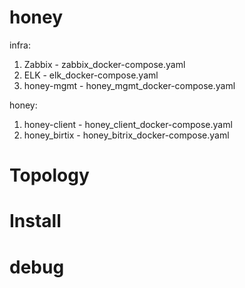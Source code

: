 # honey
infra:
1. Zabbix - zabbix_docker-compose.yaml
2. ELK - elk_docker-compose.yaml
3. honey-mgmt - honey_mgmt_docker-compose.yaml

honey:
1. honey-client - honey_client_docker-compose.yaml
2. honey_birtix - honey_bitrix_docker-compose.yaml


# Topology

# Install

# debug
